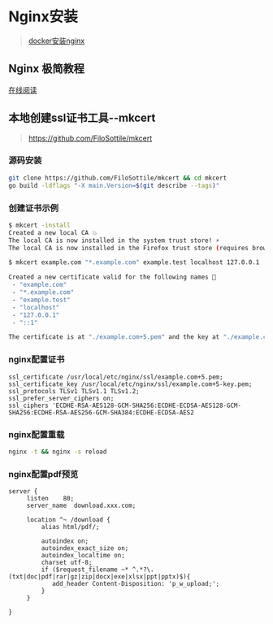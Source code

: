 # Nginx安装

> [docker安装nginx](/config_env/docker.md)

## Nginx 极简教程

[在线阅读](https://github.com/dunwu/nginx-tutorial)

## 本地创建ssl证书工具--mkcert

> <https://github.com/FiloSottile/mkcert>

### 源码安装

```bash
git clone https://github.com/FiloSottile/mkcert && cd mkcert
go build -ldflags "-X main.Version=$(git describe --tags)"
```

### 创建证书示例

```bash
$ mkcert -install
Created a new local CA 💥
The local CA is now installed in the system trust store! ⚡️
The local CA is now installed in the Firefox trust store (requires browser restart)! 🦊

$ mkcert example.com "*.example.com" example.test localhost 127.0.0.1 ::1

Created a new certificate valid for the following names 📜
 - "example.com"
 - "*.example.com"
 - "example.test"
 - "localhost"
 - "127.0.0.1"
 - "::1"

The certificate is at "./example.com+5.pem" and the key at "./example.com+5-key.pem" ✅
```

### nginx配置证书

```nginx
ssl_certificate /usr/local/etc/nginx/ssl/example.com+5.pem;
ssl_certificate_key /usr/local/etc/nginx/ssl/example.com+5-key.pem;
ssl_protocols TLSv1 TLSv1.1 TLSv1.2;
ssl_prefer_server_ciphers on;
ssl_ciphers 'ECDHE-RSA-AES128-GCM-SHA256:ECDHE-ECDSA-AES128-GCM-SHA256:ECDHE-RSA-AES256-GCM-SHA384:ECDHE-ECDSA-AES2
```

### nginx配置重载

```bash
nginx -t && nginx -s reload
```

### nginx配置pdf预览

```nginx
server {
     listen    80;
     server_name  download.xxx.com;
 
     location ^~ /download {
         alias html/pdf/;
         
         autoindex on;
         autoindex_exact_size on;
         autoindex_localtime on;
         charset utf-8;
         if ($request_filename ~* ^.*?\.(txt|doc|pdf|rar|gz|zip|docx|exe|xlsx|ppt|pptx)$){
            add_header Content-Disposition: 'p_w_upload;';
         }
     }
 
}
```
